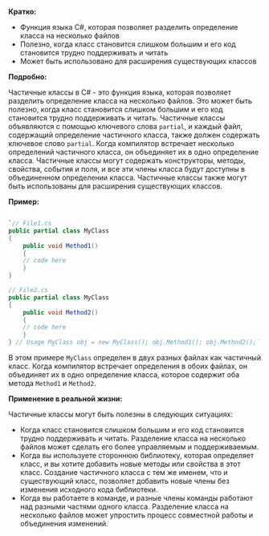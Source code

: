 **Кратко:**

- Функция языка C#, которая позволяет разделить определение класса на несколько файлов
- Полезно, когда класс становится слишком большим и его код становится трудно поддерживать и читать
- Может быть использовано для расширения существующих классов

**Подробно:**

Частичные классы в C# - это функция языка, которая позволяет разделить определение класса на несколько файлов. Это может быть полезно, когда класс становится слишком большим и его код становится трудно поддерживать и читать. Частичные классы объявляются с помощью ключевого слова `partial`, и каждый файл, содержащий определение частичного класса, также должен содержать ключевое слово `partial`. Когда компилятор встречает несколько определений частичного класса, он объединяет их в одно определение класса. Частичные классы могут содержать конструкторы, методы, свойства, события и поля, и все эти члены класса будут доступны в объединенном определении класса. Частичные классы также могут быть использованы для расширения существующих классов.

**Пример:**
```c#

`// File1.cs 
public partial class MyClass 
{     
	public void Method1()     
	{         
	// code here     
	} 
} 

// File2.cs 
public partial class MyClass 
{     
	public void Method2()     
	{         
	// code here     
	} 
} // Usage MyClass obj = new MyClass(); obj.Method1(); obj.Method2();`
```

В этом примере `MyClass` определен в двух разных файлах как частичный класс. Когда компилятор встречает определения в обоих файлах, он объединяет их в одно определение класса, которое содержит оба метода `Method1` и `Method2`.

**Применение в реальной жизни:**

Частичные классы могут быть полезны в следующих ситуациях:

- Когда класс становится слишком большим и его код становится трудно поддерживать и читать. Разделение класса на несколько файлов может сделать его более управляемым и поддерживаемым.
- Когда вы используете стороннюю библиотеку, которая определяет класс, и вы хотите добавить новые методы или свойства в этот класс. Создание частичного класса с тем же именем, что и существующий класс, позволяет добавить новые члены без изменения исходного кода библиотеки.
- Когда вы работаете в команде, и разные члены команды работают над разными частями одного класса. Разделение класса на несколько файлов может упростить процесс совместной работы и объединения изменений.